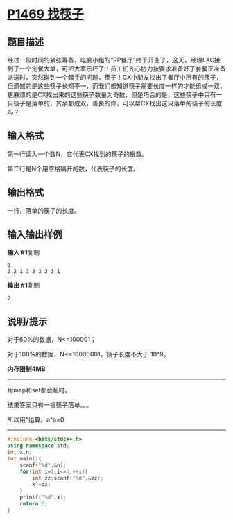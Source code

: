 # [P1469 找筷子](https://www.luogu.com.cn/problem/P1469)

## 题目描述

经过一段时间的紧张筹备，电脑小组的“RP餐厅”终于开业了，这天，经理LXC接到了一个定餐大单，可把大家乐坏了！员工们齐心协力按要求准备好了套餐正准备派送时，突然碰到一个棘手的问题，筷子！CX小朋友找出了餐厅中所有的筷子，但遗憾的是这些筷子长短不一，而我们都知道筷子需要长度一样的才能组成一双，更麻烦的是CX找出来的这些筷子数量为奇数，但是巧合的是，这些筷子中只有一只筷子是落单的，其余都成双，善良的你，可以帮CX找出这只落单的筷子的长度吗？

## 输入格式

第一行读入一个数N，它代表CX找到的筷子的根数。

第二行是N个用空格隔开的数，代表筷子的长度。

## 输出格式

一行，落单的筷子的长度。

## 输入输出样例

**输入 #1**复制

```
9
2 2 1 3 3 3 2 3 1
```

**输出 #1**复制

```
2
```

## 说明/提示

对于60%的数据，N<=100001；

对于100%的数据，N<=10000001，筷子长度不大于 10^9。

**内存限制4MB**



***

用map和set都会超时。

结果答案只有一根筷子落单。。。

所以用^运算。a^a=0

***



```c++
#include <bits/stdc++.h>
using namespace std;
int x,n;
int main(){
    scanf("%d",&n);
    for(int i=1;i<=n;++i){
        int zz;scanf("%d",&zz);
        x^=zz;
    }
    printf("%d",x);
    return 0;
}
```

